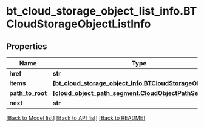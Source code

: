 # bt_cloud_storage_object_list_info.BTCloudStorageObjectListInfo

## Properties
Name | Type | Description | Notes
------------ | ------------- | ------------- | -------------
**href** | **str** |  | [optional] 
**items** | [**[bt_cloud_storage_object_info.BTCloudStorageObjectInfo]**](BTCloudStorageObjectInfo.md) |  | [optional] 
**path_to_root** | [**[cloud_object_path_segment.CloudObjectPathSegment]**](CloudObjectPathSegment.md) |  | [optional] 
**next** | **str** |  | [optional] 

[[Back to Model list]](../README.md#documentation-for-models) [[Back to API list]](../README.md#documentation-for-api-endpoints) [[Back to README]](../README.md)


